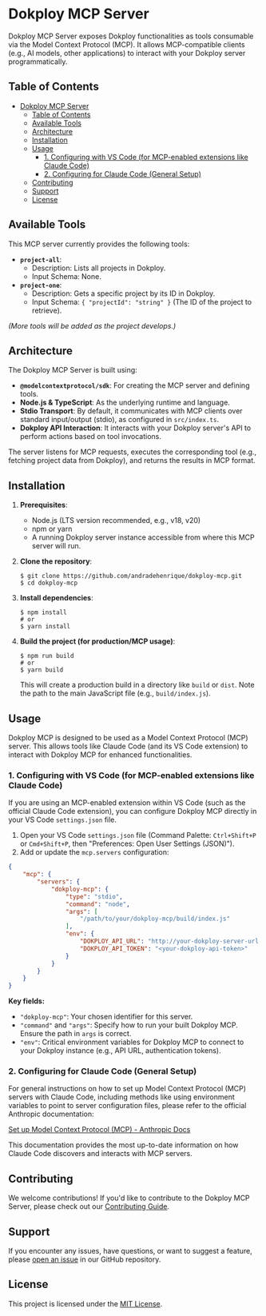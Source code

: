 # Dokploy MCP Server

Dokploy MCP Server exposes Dokploy functionalities as tools consumable via the Model Context Protocol (MCP). It allows MCP-compatible clients (e.g., AI models, other applications) to interact with your Dokploy server programmatically.

## Table of Contents

- [Dokploy MCP Server](#dokploy-mcp-server)
  - [Table of Contents](#table-of-contents)
  - [Available Tools](#available-tools)
  - [Architecture](#architecture)
  - [Installation](#installation)
  - [Usage](#usage)
    - [1. Configuring with VS Code (for MCP-enabled extensions like Claude Code)](#1-configuring-with-vs-code-for-mcp-enabled-extensions-like-claude-code)
    - [2. Configuring for Claude Code (General Setup)](#2-configuring-for-claude-code-general-setup)
  - [Contributing](#contributing)
  - [Support](#support)
  - [License](#license)

## Available Tools

This MCP server currently provides the following tools:

*   **`project-all`**:
    *   Description: Lists all projects in Dokploy.
    *   Input Schema: None.
*   **`project-one`**:
    *   Description: Gets a specific project by its ID in Dokploy.
    *   Input Schema: `{ "projectId": "string" }` (The ID of the project to retrieve).

*(More tools will be added as the project develops.)*

## Architecture

The Dokploy MCP Server is built using:

*   **`@modelcontextprotocol/sdk`**: For creating the MCP server and defining tools.
*   **Node.js & TypeScript**: As the underlying runtime and language.
*   **Stdio Transport**: By default, it communicates with MCP clients over standard input/output (stdio), as configured in `src/index.ts`.
*   **Dokploy API Interaction**: It interacts with your Dokploy server's API to perform actions based on tool invocations.

The server listens for MCP requests, executes the corresponding tool (e.g., fetching project data from Dokploy), and returns the results in MCP format.

## Installation

1.  **Prerequisites**:
    *   Node.js (LTS version recommended, e.g., v18, v20)
    *   npm or yarn
    *   A running Dokploy server instance accessible from where this MCP server will run.

2.  **Clone the repository**:
    ```sh-session
    $ git clone https://github.com/andradehenrique/dokploy-mcp.git
    $ cd dokploy-mcp
    ```

3.  **Install dependencies**:
    ```sh-session
    $ npm install
    # or
    $ yarn install
    ```

5.  **Build the project (for production/MCP usage)**:
    ```sh-session
    $ npm run build
    # or
    $ yarn build
    ```
    This will create a production build in a directory like `build` or `dist`. Note the path to the main JavaScript file (e.g., `build/index.js`).

## Usage

Dokploy MCP is designed to be used as a Model Context Protocol (MCP) server. This allows tools like Claude Code (and its VS Code extension) to interact with Dokploy MCP for enhanced functionalities.

### 1. Configuring with VS Code (for MCP-enabled extensions like Claude Code)

If you are using an MCP-enabled extension within VS Code (such as the official Claude Code extension), you can configure Dokploy MCP directly in your VS Code `settings.json` file.

1.  Open your VS Code `settings.json` file (Command Palette: `Ctrl+Shift+P` or `Cmd+Shift+P`, then "Preferences: Open User Settings (JSON)").
2.  Add or update the `mcp.servers` configuration:

```json
{
    "mcp": {
        "servers": {
            "dokploy-mcp": {
                "type": "stdio",
                "command": "node",
                "args": [
                    "/path/to/your/dokploy-mcp/build/index.js" 
                ],
                "env": {
                    "DOKPLOY_API_URL": "http://your-dokploy-server-url.com/api",
                    "DOKPLOY_API_TOKEN": "<your-dokploy-api-token>" 
                }
            }
        }
    }
}
```

**Key fields:**
*   `"dokploy-mcp"`: Your chosen identifier for this server.
*   `"command"` and `"args"`: Specify how to run your built Dokploy MCP. Ensure the path in `args` is correct.
*   `"env"`: Critical environment variables for Dokploy MCP to connect to your Dokploy instance (e.g., API URL, authentication tokens).

### 2. Configuring for Claude Code (General Setup)

For general instructions on how to set up Model Context Protocol (MCP) servers with Claude Code, including methods like using environment variables to point to server configuration files, please refer to the official Anthropic documentation:

[Set up Model Context Protocol (MCP) - Anthropic Docs](https://docs.anthropic.com/en/docs/claude-code/tutorials#set-up-model-context-protocol-mcp)

This documentation provides the most up-to-date information on how Claude Code discovers and interacts with MCP servers.

## Contributing

We welcome contributions! If you'd like to contribute to the Dokploy MCP Server, please check out our [Contributing Guide](CONTRIBUTING.md).

## Support

If you encounter any issues, have questions, or want to suggest a feature, please [open an issue](https://github.com/yourusername/dokploy-mcp/issues) in our GitHub repository.

## License

This project is licensed under the [MIT License](LICENSE).
